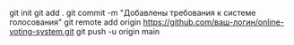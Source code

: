 git init
git add .
git commit -m "Добавлены требования к системе голосования"
git remote add origin https://github.com/ваш-логин/online-voting-system.git
git push -u origin main
